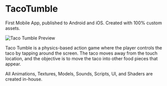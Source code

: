 # TacoTumble
First Mobile App, published to Android and iOS. Created with 100% custom assets.

![Taco Tumble Preview](TTumb.gif)

Taco Tumble is a physics-based action game where the player controls the taco by tapping around the screen. The taco moves away from the touch location, and the objective is to move the taco into other food pieces that appear. 

All Animations, Textures, Models, Sounds, Scripts, UI, and Shaders are created in-house.
